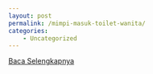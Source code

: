```yaml
---
layout: post
permalink: /mimpi-masuk-toilet-wanita/
categories:
    - Uncategorized
---
```


[Baca Selengkapnya](/01)
